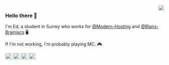 <img align='right' src="https://github-readme-stats.vercel.app/api?username=Edbtvplays&show_icons=true">

### Hello there 👋
I'm Ed, a student in Surrey who works for [@Modern-Hosting](https://github.com/Modern-Hosting) and [@Blairs-Brainiacs](https://github.com/Blairs-Brainiacs) 🖥

If I'm not working, I'm probably playing MC. 🎮

<a href="https://twitter.com/Edbtvplays">
  <img align="left" alt="Eds Twitter" width="22px" src="https://cdn.jsdelivr.net/npm/simple-icons@v3/icons/twitter.svg" />
</a>
<a href="https://www.instagram.com/edward_.brook_/">
  <img align="left" alt="Ed's Instagram" width="22px" src="https://cdn.jsdelivr.net/npm/simple-icons@3.13.0/icons/instagram.svg" />
</a>
<a href="https://steamcommunity.com/id/Edbtvplays/">
  <img align="left" alt="Ed's Steam" width="22px" src="https://cdn.jsdelivr.net/npm/simple-icons@v3/icons/steam.svg" />
</a>
<a href="https://github.com/Edbtvplays">
  <img align="left" alt="Ed's Github" width="22px" src="https://cdn.jsdelivr.net/npm/simple-icons@v3/icons/github.svg" />
</a>
